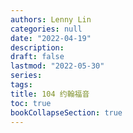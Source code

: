 ```yaml
---
authors: Lenny Lin
categories: null
date: "2022-04-19"
description: 
draft: false
lastmod: "2022-05-30"
series:
tags: 
title: 104 约翰福音
toc: true
bookCollapseSection: true
---
```






